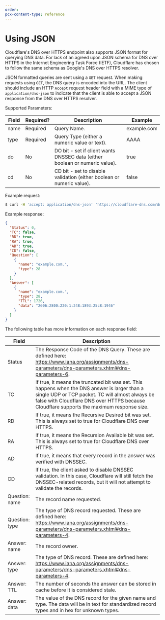 ```yaml
---
order:
pcx-content-type: reference
---
```


# Using JSON

Cloudflare's DNS over HTTPS endpoint also supports JSON format for querying DNS data. For lack of an agreed upon JSON schema for DNS over HTTPS in the Internet Engineering Task Force (IETF), Cloudflare has chosen to follow the same schema as Google's DNS over HTTPS resolver.

JSON formatted queries are sent using a `GET` request. When making requests using `GET`, the DNS query is encoded into the URL. The client should include an HTTP `Accept` request header field with a MIME type of `application/dns-json` to indicate that the client is able to accept a JSON response from the DNS over HTTPS resolver.

Supported Parameters:

<TableWrap>

| Field              | Required?      | Description                                                                | Example |
| -------------------|----------------|----------------------------------------------------------------------------|---------------- |
| name               | Required       | Query Name.                                                                | example.com |
| type               | Required       | Query Type (either a numeric value or text).                               | AAAA |
| do                 | No             | DO bit - set if client wants DNSSEC data (either boolean or numeric value).| true |
| cd                 | No             | CD bit - set to disable validation (either boolean or numeric value).      | false |

</TableWrap>

Example request:

```sh
$ curl -H 'accept: application/dns-json' 'https://cloudflare-dns.com/dns-query?name=example.com&type=AAAA'
```

Example response:

```json
{
  "Status": 0,
  "TC": false,
  "RD": true,
  "RA": true,
  "AD": true,
  "CD": false,
  "Question": [
    {
      "name": "example.com.",
      "type": 28
    }
  ],
  "Answer": [
    {
      "name": "example.com.",
      "type": 28,
      "TTL": 1726,
      "data": "2606:2800:220:1:248:1893:25c8:1946"
    }
  ]
}
```

The following table has more information on each response field:

<TableWrap>

| Field          | Description |
| ---------------|----------------------------------- |
| Status         | The Response Code of the DNS Query. These are defined here: https://www.iana.org/assignments/dns-parameters/dns-parameters.xhtml#dns-parameters-6. |
| TC             | If true, it means the truncated bit was set. This happens when the DNS answer is larger than a single UDP or TCP packet. TC will almost always be false with Cloudflare DNS over HTTPS because Cloudflare supports the maximum response size. |
| RD             | If true, it means the Recursive Desired bit was set. This is always set to true for Cloudflare DNS over HTTPS. |
| RA             | If true, it means the Recursion Available bit was set. This is always set to true for Cloudflare DNS over HTTPS. |
| AD             | If true, it means that every record in the answer was verified with DNSSEC. |
| CD             | If true, the client asked to disable DNSSEC validation. In this case, Cloudflare will still fetch the DNSSEC-related records, but it will not attempt to validate the records. |
| Question: name | The record name requested. |
| Question: type | The type of DNS record requested. These are defined here: https://www.iana.org/assignments/dns-parameters/dns-parameters.xhtml#dns-parameters-4. |
| Answer: name   | The record owner. |
| Answer: type   | The type of DNS record. These are defined here: https://www.iana.org/assignments/dns-parameters/dns-parameters.xhtml#dns-parameters-4. |
| Answer: TTL    | The number of seconds the answer can be stored in cache before it is considered stale. |
| Answer: data   | The value of the DNS record for the given name and type. The data will be in text for standardized record types and in hex for unknown types. |

</TableWrap>
